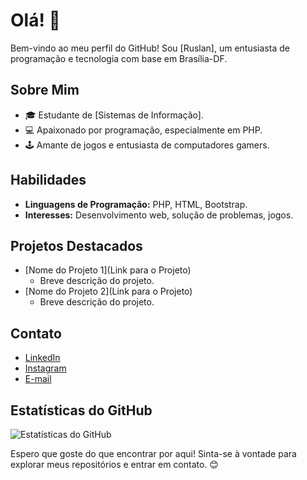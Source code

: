 # Olá! 👋

Bem-vindo ao meu perfil do GitHub! Sou [Ruslan], um entusiasta de programação e tecnologia com base em Brasília-DF.

## Sobre Mim

- 🎓 Estudante de [Sistemas de Informação].
- 💻 Apaixonado por programação, especialmente em PHP.
- 🕹️ Amante de jogos e entusiasta de computadores gamers.

## Habilidades

- **Linguagens de Programação:** PHP, HTML, Bootstrap.
- **Interesses:** Desenvolvimento web, solução de problemas, jogos.

## Projetos Destacados

- [Nome do Projeto 1](Link para o Projeto)
  - Breve descrição do projeto.
- [Nome do Projeto 2](Link para o Projeto)
  - Breve descrição do projeto.

## Contato

- [LinkedIn](https://www.linkedin.com/in/ruslan-rodrigues-9b65a3216/)
- [Instagram](https://www.instagram.com/ruslanrodrigs?igsh=eHoyeWE5eWdkcHh3)
- [E-mail](ruslanferre.rodrigues96@gmail.com)

## Estatísticas do GitHub

![Estatísticas do GitHub](https://github-readme-stats.vercel.app/api?username=seu-usuario&show_icons=true&hide_title=true&count_private=true&hide=prs,issues,contribs)

Espero que goste do que encontrar por aqui! Sinta-se à vontade para explorar meus repositórios e entrar em contato. 😊



    




